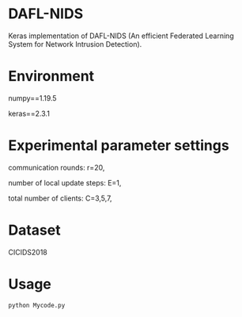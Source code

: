 
# DAFL-NIDS
Keras implementation of DAFL-NIDS (An efficient Federated Learning System for Network Intrusion Detection).

# Environment
numpy==1.19.5

keras==2.3.1

# Experimental parameter settings

communication rounds: r=20,

number of local update steps: E=1,

total number of clients: C=3,5,7,

# Dataset

CICIDS2018

# Usage
```
python Mycode.py
``` 
